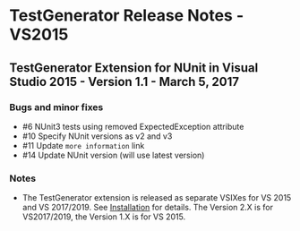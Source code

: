 # TestGenerator Release Notes - VS2015

## TestGenerator Extension for NUnit in Visual Studio 2015 - Version 1.1 - March 5, 2017

### Bugs and minor fixes

* #6 NUnit3 tests using removed ExpectedException attribute
* #10 Specify NUnit versions as v2 and v3
* #11 Update `more information` link
* #14 Update NUnit version (will use latest version)

### Notes

* The TestGenerator extension is released as separate VSIXes for VS 2015 and VS 2017/2019.  See [Installation](TestGenerator-Installation.md) for details.  The Version 2.X is for VS2017/2019, the Version 1.X is for VS 2015.
